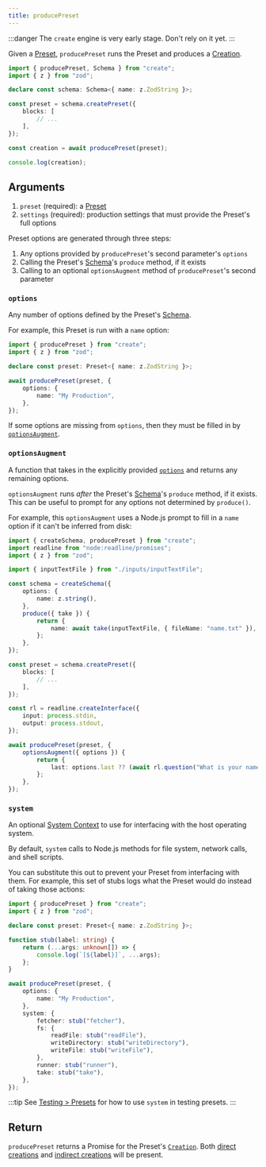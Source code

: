```yaml
---
title: producePreset
---
```


:::danger
The `create` engine is very early stage.
Don't rely on it yet.
:::

Given a [Preset](../concepts/presets), `producePreset` runs the Preset and produces a [Creation](../runtime/creations).

```ts
import { producePreset, Schema } from "create";
import { z } from "zod";

declare const schema: Schema<{ name: z.ZodString }>;

const preset = schema.createPreset({
	blocks: [
		// ...
	],
});

const creation = await producePreset(preset);

console.log(creation);
```

## Arguments

1. `preset` (required): a [Preset](../concepts/presets)
2. `settings` (required): production settings that must provide the Preset's full options

Preset options are generated through three steps:

1. Any options provided by `producePreset`'s second parameter's `options`
2. Calling the Preset's [Schema](../concepts/schemas)'s `produce` method, if it exists
3. Calling to an optional `optionsAugment` method of `producePreset`'s second parameter

### `options`

Any number of options defined by the Preset's [Schema](../concepts/schemas).

For example, this Preset is run with a `name` option:

```ts
import { producePreset } from "create";
import { z } from "zod";

declare const preset: Preset<{ name: z.ZodString }>;

await producePreset(preset, {
	options: {
		name: "My Production",
	},
});
```

If some options are missing from `options`, then they must be filled in by [`optionsAugment`](#optionsaugment).

### `optionsAugment`

A function that takes in the explicitly provided [`options`](#options) and returns any remaining options.

`optionsAugment` runs _after_ the Preset's [Schema](../concepts/schemas)'s `produce` method, if it exists.
This can be useful to prompt for any options not determined by `produce()`.

For example, this `optionsAugment` uses a Node.js prompt to fill in a `name` option if it can't be inferred from disk:

```ts
import { createSchema, producePreset } from "create";
import readline from "node:readline/promises";
import { z } from "zod";

import { inputTextFile } from "./inputs/inputTextFile";

const schema = createSchema({
	options: {
		name: z.string(),
	},
	produce({ take }) {
		return {
			name: await take(inputTextFile, { fileName: "name.txt" }),
		};
	},
});

const preset = schema.createPreset({
	blocks: [
		// ...
	],
});

const rl = readline.createInterface({
	input: process.stdin,
	output: process.stdout,
});

await producePreset(preset, {
	optionsAugment({ options }) {
		return {
			last: options.last ?? (await rl.question("What is your name?")),
		};
	},
});
```

### `system`

An optional [System Context](../runtime/contexts#system-contexts) to use for interfacing with the host operating system.

By default, `system` calls to Node.js methods for file system, network calls, and shell scripts.

You can substitute this out to prevent your Preset from interfacing with them.
For example, this set of stubs logs what the Preset would do instead of taking those actions:

```ts
import { producePreset } from "create";
import { z } from "zod";

declare const preset: Preset<{ name: z.ZodString }>;

function stub(label: string) {
	return (...args: unknown[]) => {
		console.log(`[${label}]`, ...args);
	};
}

await producePreset(preset, {
	options: {
		name: "My Production",
	},
	system: {
		fetcher: stub("fetcher"),
		fs: {
			readFile: stub("readFile"),
			writeDirectory: stub("writeDirectory"),
			writeFile: stub("writeFile"),
		},
		runner: stub("runner"),
		take: stub("take"),
	},
});
```

:::tip
See [Testing > Presets](../testing/presets) for how to use `system` in testing presets.
:::

## Return

`producePreset` returns a Promise for the Preset's [`Creation`](../runtime/creations).
Both [direct creations](../runtime/creations#direct-creations) and [indirect creations](../runtime/creations#indirect-creations) will be present.
